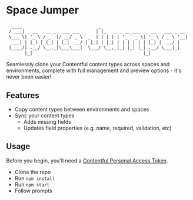 # Space Jumper

```txt
  ____                             _
 / ___| _ __   __ _  ___ ___      | |_   _ _ __ ___  _ __   ___ _ __
 \___ \| '_ \ / _` |/ __/ _ \  _  | | | | | '_ ` _ \| '_ \ / _ \ '__|
  ___) | |_) | (_| | (_|  __/ | |_| | |_| | | | | | | |_) |  __/ |
 |____/| .__/ \__,_|\___\___|  \___/ \__,_|_| |_| |_| .__/ \___|_|
       |_|                                          |_|
```

Seamlessly clone your Contentful content types across spaces and environments, complete with full management and preview options - it's never been easier!

## Features

- Copy content types between environments and spaces
- Sync your content types
  - Adds missing fields
  - Updates field properties (e.g. name, required, validation, etc)

## Usage

Before you begin, you'll need a [Contentful Personal Access Token](https://www.contentful.com/developers/docs/references/authentication/#the-content-management-api).

- Clone the repo
- Run `npm install`
- Run `npm start`
- Follow prompts
